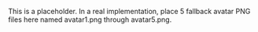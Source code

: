 This is a placeholder. In a real implementation, place 5 fallback avatar PNG files here named avatar1.png through avatar5.png.